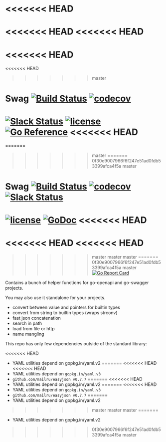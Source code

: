 <<<<<<< HEAD
=======
<<<<<<< HEAD
<<<<<<< HEAD
=======
<<<<<<< HEAD
=======
<<<<<<< HEAD
>>>>>>> master
# Swag [![Build Status](https://github.com/go-openapi/swag/actions/workflows/go-test.yml/badge.svg)](https://github.com/go-openapi/swag/actions?query=workflow%3A"go+test") [![codecov](https://codecov.io/gh/go-openapi/swag/branch/master/graph/badge.svg)](https://codecov.io/gh/go-openapi/swag)

[![Slack Status](https://slackin.goswagger.io/badge.svg)](https://slackin.goswagger.io)
[![license](http://img.shields.io/badge/license-Apache%20v2-orange.svg)](https://raw.githubusercontent.com/go-openapi/swag/master/LICENSE)
[![Go Reference](https://pkg.go.dev/badge/github.com/go-openapi/swag.svg)](https://pkg.go.dev/github.com/go-openapi/swag)
<<<<<<< HEAD
=======
=======
>>>>>>> master
=======
>>>>>>> 0f30e9007966f6f247e51ad0fdb53399afca4f5a
>>>>>>> master
# Swag [![Build Status](https://travis-ci.org/go-openapi/swag.svg?branch=master)](https://travis-ci.org/go-openapi/swag) [![codecov](https://codecov.io/gh/go-openapi/swag/branch/master/graph/badge.svg)](https://codecov.io/gh/go-openapi/swag) [![Slack Status](https://slackin.goswagger.io/badge.svg)](https://slackin.goswagger.io)

[![license](http://img.shields.io/badge/license-Apache%20v2-orange.svg)](https://raw.githubusercontent.com/go-openapi/swag/master/LICENSE)
[![GoDoc](https://godoc.org/github.com/go-openapi/swag?status.svg)](http://godoc.org/github.com/go-openapi/swag)
<<<<<<< HEAD
=======
<<<<<<< HEAD
<<<<<<< HEAD
=======
>>>>>>> master
>>>>>>> master
>>>>>>> master
=======
>>>>>>> 0f30e9007966f6f247e51ad0fdb53399afca4f5a
>>>>>>> master
[![Go Report Card](https://goreportcard.com/badge/github.com/go-openapi/swag)](https://goreportcard.com/report/github.com/go-openapi/swag)

Contains a bunch of helper functions for go-openapi and go-swagger projects.

You may also use it standalone for your projects.

* convert between value and pointers for builtin types
* convert from string to builtin types (wraps strconv)
* fast json concatenation
* search in path
* load from file or http
* name mangling


This repo has only few dependencies outside of the standard library:

<<<<<<< HEAD
* YAML utilities depend on gopkg.in/yaml.v2
=======
<<<<<<< HEAD
<<<<<<< HEAD
* YAML utilities depend on `gopkg.in/yaml.v3`
* `github.com/mailru/easyjson v0.7.7`
=======
<<<<<<< HEAD
* YAML utilities depend on gopkg.in/yaml.v2
=======
<<<<<<< HEAD
* YAML utilities depend on `gopkg.in/yaml.v3`
* `github.com/mailru/easyjson v0.7.7`
=======
* YAML utilities depend on gopkg.in/yaml.v2
>>>>>>> master
>>>>>>> master
>>>>>>> master
=======
* YAML utilities depend on gopkg.in/yaml.v2
>>>>>>> 0f30e9007966f6f247e51ad0fdb53399afca4f5a
>>>>>>> master

